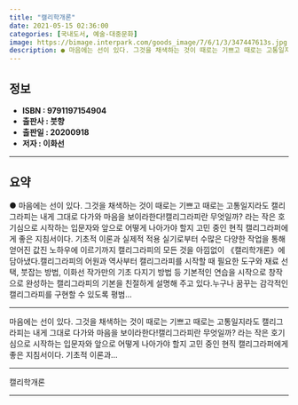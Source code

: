 ```yaml
---
title: "캘리학개론"
date: 2021-05-15 02:36:00
categories: [국내도서, 예술-대중문화]
image: https://bimage.interpark.com/goods_image/7/6/1/3/347447613s.jpg
description: ● 마음에는 선이 있다. 그것을 채색하는 것이 때로는 기쁘고 때로는 고통일지라도 캘리그라피는 내게 그대로 다가와 마음을 보이라한다!캘리그라피란 무엇일까? 라는 작은 호기심으로 시작하는 입문자와 앞으로 어떻게 나아가야 할지 고민 중인 현직 캘리그라퍼에게 좋은 지침서이다. 기초적 이
---
```


## **정보**

- **ISBN : 9791197154904**
- **출판사 : 붓향**
- **출판일 : 20200918**
- **저자 : 이화선**

------



## **요약**

●  마음에는 선이 있다. 그것을 채색하는 것이 때로는 기쁘고 때로는 고통일지라도    캘리그라피는 내게 그대로 다가와 마음을 보이라한다!캘리그라피란 무엇일까? 라는 작은 호기심으로 시작하는 입문자와 앞으로 어떻게 나아가야 할지 고민 중인 현직 캘리그라퍼에게 좋은 지침서이다. 기초적 이론과 실제적 적용 실기로부터 수많은 다양한 작업을 통해 얻어진 값진 노하우에 이르기까지 캘리그라피의 모든 것을 아낌없이 《캘리학개론》에 담아냈다.캘리그라피의 어원과 역사부터 캘리그라피를 시작할 때 필요한 도구와 재료 선택, 붓잡는 방법, 이화선 작가만의 기초 다지기 방법 등 기본적인 연습을 시작으로 창작으로 완성하는 캘리그라피의 기본을 친절하게 설명해 주고 있다.누구나 꿈꾸는 감각적인 캘리그라피를 구현할 수 있도록 평범...

------

마음에는 선이 있다.
그것을 채색하는 것이 때로는 기쁘고 때로는 고통일지라도
    캘리그라피는 내게 그대로 다가와 마음을 보이라한다!캘리그라피란 무엇일까? 라는 작은 호기심으로 시작하는 입문자와 앞으로 어떻게 나아가야 할지 고민 중인 현직 캘리그라퍼에게 좋은 지침서이다. 기초적 이론과... 

------


캘리학개론 

------


